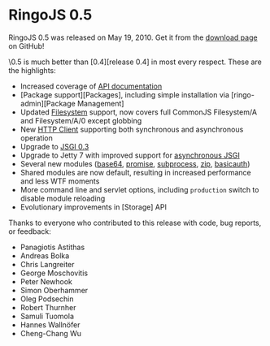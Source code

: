 # RingoJS 0.5

RingoJS 0.5 was released on May 19, 2010. Get it from the [download page](http://github.com/ringo/ringojs/downloads) on GitHub!

\0.5 is much better than [0.4][release 0.4] in most every respect. These are the highlights:

 * Increased coverage of [API documentation](/api/v0.5)
 * [Package support][Packages], including simple installation via [ringo-admin][Package Management]
 * Updated [Filesystem](/api/v0.5/fs) support, now covers full CommonJS Filesystem/A and Filesystem/A/0 except globbing
 * New [HTTP Client](/api/v0.5/ringo/httpclient) supporting both synchronous and asynchronous operation
 * Upgrade to [JSGI 0.3](http://wiki.commonjs.org/wiki/JSGI/Level0/A/Draft2)
 * Upgrade to Jetty 7 with improved support for [asynchronous JSGI](/api/v0.5/ringo/promise#defer)
 * Several new modules ([base64](/api/v0.5/ringo/base64), [promise](/api/v0.5/ringo/promise), [subprocess](/api/v0.5/ringo/subprocess), [zip](/api/v0.5/ringo/zip), [basicauth](/api/v0.5/ringo/middleware/basicauth))
 * Shared modules are now default, resulting in increased performance and less WTF moments
 * More command line and servlet options, including `production` switch to disable module reloading
 * Evolutionary improvements in [Storage] API

Thanks to everyone who contributed to this release with code, bug reports, or feedback:

 * Panagiotis Astithas
 * Andreas Bolka
 * Chris Langreiter
 * George Moschovitis
 * Peter Newhook
 * Simon Oberhammer
 * Oleg Podsechin
 * Robert Thurnher
 * Samuli Tuomola
 * Hannes Wallnöfer
 * Cheng-Chang Wu